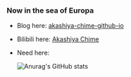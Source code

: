 <!--
**Akashiya-Chime/Akashiya-Chime** is a ✨ _special_ ✨ repository because its `README.md` (this file) appears on your GitHub profile.

Here are some ideas to get you started:

- 🔭 I’m currently working on ...
- 🌱 I’m currently learning ...
- 👯 I’m looking to collaborate on ...
- 🤔 I’m looking for help with ...
- 💬 Ask me about ...
- 📫 How to reach me: ...
- 😄 Pronouns: ...
- ⚡ Fun fact: ...
-->
### Now in the sea of Europa

- Blog here: [akashiya-chime-github-io](https://akashiya-chime-github-io.vercel.app/)

- Bilibili here: [Akashiya Chime](https://space.bilibili.com/22930167)

- Need here:

  ![Anurag's GitHub stats](https://github-readme-stats.vercel.app/api?username=akashiya-chime&show_icons=true&theme=dracula)
